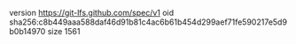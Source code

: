 version https://git-lfs.github.com/spec/v1
oid sha256:c8b449aaa588daf46d91b81c4ac6b61b454d299aef71fe590217e5d9b0b14970
size 1561
